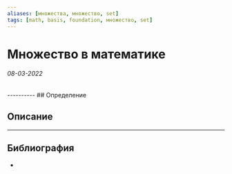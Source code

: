 ```yaml
---
aliases: [множества, множество, set]
tags: [math, basis, foundation, множество, set]
---
```

# Множество в математике
<h6>08-03-2022</h6>
----------
## Определение

## Описание

---
## Библиография
- 
